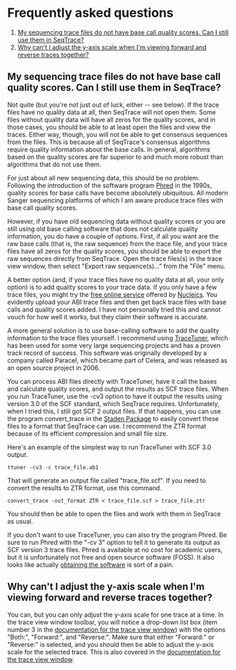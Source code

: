 # Frequently asked questions #

  1. [My sequencing trace files do not have base call quality scores.  Can I still use them in SeqTrace?](#My_sequencing_trace_files_do_not_have_base_call_quality_scores..md)
  1. [Why can't I adjust the y-axis scale when I'm viewing forward and reverse traces together?](#Why_can't_I_adjust_the_y-axis_scale_when_I'm_viewing_f.md)

## My sequencing trace files do not have base call quality scores.  Can I still use them in SeqTrace? ##

Not quite (but you're not just out of luck, either -- see below).  If the trace files have no quality data at all, then SeqTrace will not open them.  Some files without quality data will have all zeros for the quality scores, and in those cases, you should be able to at least open the files and view the traces.  Either way, though, you will not be able to get consensus sequences from the files.  This is because all of SeqTrace's consensus algorithms require quality information about the base calls.  In general, algorithms based on the quality scores are far superior to and much more robust than algorithms that do not use them.

For just about all new sequencing data, this should be no problem.  Following the introduction of the software program [Phred](http://www.phrap.org/phredphrapconsed.html) in the 1990s, quality scores for base calls have become absolutely ubiquitous.  All modern Sanger sequencing platforms of which I am aware produce trace files with base call quality scores.

However, if you have old sequencing data without quality scores or you are still using old base calling software that does not calculate quality information, you do have a couple of options.  First, if all you want are the raw base calls (that is, the raw sequence) from the trace file, and your trace files have all zeros for the quality scores, you should be able to export the raw sequences directly from SeqTrace.  Open the trace files(s) in the trace view window, then select "Export raw sequence(s)..." from the "File" menu.

A better option (and, if your trace files have no quality data at all, your only option) is to add quality scores to your trace data.  If you only have a few trace files, you might try the [free online service](http://www.nucleics.com/peaktrace-sequencing/) offered by [Nucleics](http://www.nucleics.com/).  You evidently upload your ABI trace files and then get back trace files with base calls and quality scores added.  I have not personally tried this and cannot vouch for how well it works, but they claim their software is accurate.

A more general solution is to use base-calling software to add the quality information to the trace files yourself.  I recommend using [TraceTuner](http://sourceforge.net/projects/tracetuner/), which has been used for some very large sequencing projects and has a proven track record of success.  This software was originally developed by a company called Paracel, which became part of Celera, and was released as an open source project in 2006.

You can process ABI files directly with TraceTuner, have it call the bases and calculate quality scores, and output the results as SCF trace files.  When you run TraceTuner, use the -cv3 option to have it output the results using version 3.0 of the SCF standard, which SeqTrace requires.  Unfortunately, when I tried this, I still got SCF 2 output files.  If that happens, you can use the program convert\_trace in the [Staden Package](http://staden.sourceforge.net/) to easily convert these files to a format that SeqTrace can use.  I recommend the ZTR format because of its efficient compression and small file size.

Here's an example of the simplest way to run TraceTuner with SCF 3.0 output.

```
ttuner -cv3 -c trace_file.ab1
```

That will generate an output file called "trace\_file.scf".  If you need to convert the results to ZTR format, use this command.

```
convert_trace -out_format ZTR < trace_file.scf > trace_file.ztr
```

You should then be able to open the files and work with them in SeqTrace as usual.

If you don't want to use TraceTuner, you can also try the program Phred.  Be sure to run Phred with the "-cv 3" option to tell it to generate its output as SCF version 3 trace files.  Phred is available at no cost for academic users, but it is unfortunately not free and open source software (FOSS).  It also looks like actually [obtaining the software](http://www.phrap.org/consed/consed.html#howToGet) is sort of a pain.

## Why can't I adjust the y-axis scale when I'm viewing forward and reverse traces together? ##
You can, but you can only adjust the y-axis scale for one trace at a time.  In the trace view window toolbar, you will notice a drop-down list box (item number 3 in the [documentation for the trace view window](TraceViewWindow.md)) with the options "Both:", "Forward:", and "Reverse:".  Make sure that either "Forward:" or "Reverse:" is selected, and you should then be able to adjust the y-axis scale for the selected trace.  This is also covered in the [documentation for the trace view window](TraceViewWindow.md).